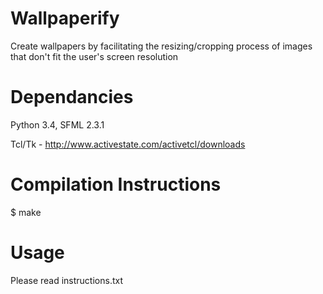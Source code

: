 # Wallpaperify

Create wallpapers by facilitating the resizing/cropping process of images that don't fit the user's screen resolution

# Dependancies

Python 3.4, SFML 2.3.1

Tcl/Tk - http://www.activestate.com/activetcl/downloads

# Compilation Instructions

$ make

# Usage

Please read instructions.txt
